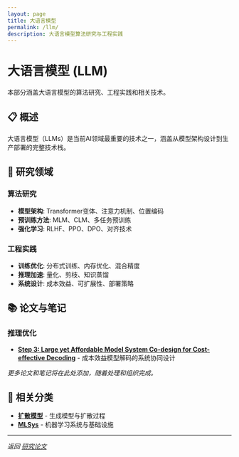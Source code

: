 ```yaml
---
layout: page
title: 大语言模型
permalink: /llm/
description: 大语言模型算法研究与工程实践
---
```


# 大语言模型 (LLM)

本部分涵盖大语言模型的算法研究、工程实践和相关技术。

## 📋 概述

大语言模型（LLMs）是当前AI领域最重要的技术之一，涵盖从模型架构设计到生产部署的完整技术栈。

## 🔬 研究领域

### 算法研究
- **模型架构**: Transformer变体、注意力机制、位置编码
- **预训练方法**: MLM、CLM、多任务预训练
- **强化学习**: RLHF、PPO、DPO、对齐技术

### 工程实践
- **训练优化**: 分布式训练、内存优化、混合精度
- **推理加速**: 量化、剪枝、知识蒸馏
- **系统设计**: 成本效益、可扩展性、部署策略

## 📚 论文与笔记

### 推理优化
- **[Step 3: Large yet Affordable Model System Co-design for Cost-effective Decoding](/llm/engineering/inference/2025-07-Step-3-is-Large-yet-Affordable-Model-system-Co-design-for-Cost-effective-Decoding.html)** - 成本效益模型解码的系统协同设计

*更多论文和笔记将在此处添加，随着处理和组织完成。*

## 🔗 相关分类

- **[扩散模型](/diffusions/)** - 生成模型与扩散过程
- **[MLSys](/mlsys/)** - 机器学习系统与基础设施

---

*返回 [研究论文](/blog/)* 